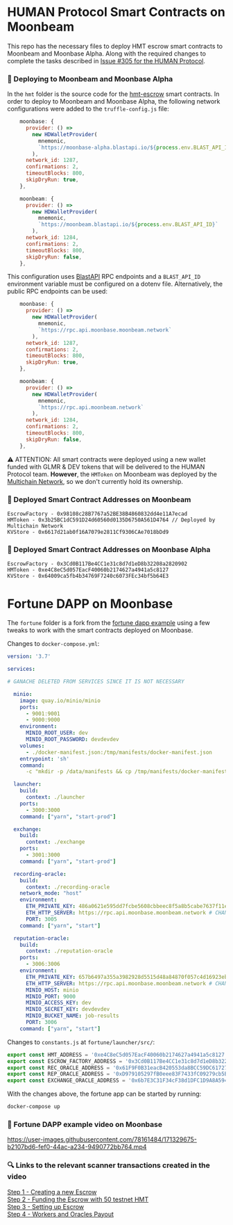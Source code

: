# HUMAN Protocol Smart Contracts on Moonbeam

This repo has the necessary files to deploy HMT escrow smart contracts to Moonbeam and Moonbase Alpha. Along with the required changes to complete the tasks described in [Issue #305 for the HUMAN Protocol](https://github.com/humanprotocol/hmt-escrow/issues/305).

### 🚀 Deploying to Moonbeam and Moonbase Alpha

In the `hmt` folder is the source code for the [hmt-escrow](https://github.com/humanprotocol/hmt-escrow) smart contracts. In order to deploy to Moonbeam and Moonbase Alpha, the following network configurations were added to the `truffle-config.js` file:

```jsx
    moonbase: {
      provider: () =>
        new HDWalletProvider(
          mnemonic,
          `https://moonbase-alpha.blastapi.io/${process.env.BLAST_API_ID}`
        ),
      network_id: 1287,
      confirmations: 2,
      timeoutBlocks: 800,
      skipDryRun: true,
    },

    moonbeam: {
      provider: () =>
        new HDWalletProvider(
          mnemonic,
          `https://moonbeam.blastapi.io/${process.env.BLAST_API_ID}`
        ),
      network_id: 1284,
      confirmations: 2,
      timeoutBlocks: 800,
      skipDryRun: false,
    },
```

This configuration uses [BlastAPI](https://blastapi.io/) RPC endpoints and a `BLAST_API_ID` environment variable must be configured on a dotenv file. Alternatively, the public RPC endpoints can be used:

```jsx
    moonbase: {
      provider: () =>
        new HDWalletProvider(
          mnemonic,
          `https://rpc.api.moonbase.moonbeam.network`
        ),
      network_id: 1287,
      confirmations: 2,
      timeoutBlocks: 800,
      skipDryRun: true,
    },

    moonbeam: {
      provider: () =>
        new HDWalletProvider(
          mnemonic,
          `https://rpc.api.moonbeam.network`
        ),
      network_id: 1284,
      confirmations: 2,
      timeoutBlocks: 800,
      skipDryRun: false,
    },
```

⚠️ ATTENTION: All smart contracts were deployed using a new wallet funded with GLMR & DEV tokens that will be delivered to the HUMAN Protocol team. **However**, the `HMToken` on Moonbeam was deployed by the [Multichain Network](https://github.com/anyswap), so we don't currently hold its ownership.


### 📰 Deployed Smart Contract Addresses on Moonbeam

```
EscrowFactory - 0x98108c28B7767a52BE38B4860832dd4e11A7ecad
HMToken - 0x3b25BC1dC591D24d60560d0135D6750A561D4764 // Deployed by Multichain Network
KVStore - 0x6617d21ab0f16A7079e2811Cf9306CAe7018bDd9
```

### 📰 Deployed Smart Contract Addresses on Moonbase Alpha

```
EscrowFactory - 0x3Cd0B117Be4CC1e31c8d7d1eD8b32208a2820902
HMToken - 0xe4C8eC5d057EacF40060b2174627a4941a5c8127
KVStore - 0x64009ca5fb4b34769F7240c6073FEc34bf5b64E3
```

# Fortune DAPP on Moonbase

The `fortune` folder is a fork from the [fortune dapp example](https://github.com/humanprotocol/fortune) using a few tweaks to work with the smart contracts deployed on Moonbase.

Changes to `docker-compose.yml`: 

```yaml
version: '3.7'

services:

# GANACHE DELETED FROM SERVICES SINCE IT IS NOT NECESSARY

  minio:
    image: quay.io/minio/minio
    ports:
      - 9001:9001
      - 9000:9000
    environment:
      MINIO_ROOT_USER: dev
      MINIO_ROOT_PASSWORD: devdevdev
    volumes:
      - ./docker-manifest.json:/tmp/manifests/docker-manifest.json
    entrypoint: 'sh'
    command:
      -c "mkdir -p /data/manifests && cp /tmp/manifests/docker-manifest.json /data/manifests/manifest.json && minio server /data --console-address ':9001'"

  launcher:
    build:
      context: ./launcher
    ports:
      - 3000:3000
    command: ["yarn", "start-prod"]

  exchange:
    build:
      context: ./exchange
    ports:
      - 3001:3000
    command: ["yarn", "start-prod"]

  recording-oracle:
    build:
      context: ./recording-oracle
    network_mode: "host"
    environment:
      ETH_PRIVATE_KEY: 486a0621e595dd7fcbe5608cbbeec8f5a8b5cabe7637f11eccfc7acd408c3a0e
      ETH_HTTP_SERVER: https://rpc.api.moonbase.moonbeam.network # CHANGED FROM GANACHE TO PUBLIC MOONBASE RPC ENDPOINT
      PORT: 3005
    command: ["yarn", "start"]

  reputation-oracle:
    build:
      context: ./reputation-oracle
    ports:
      - 3006:3006
    environment:
      ETH_PRIVATE_KEY: 657b6497a355a3982928d5515d48a84870f057c4d16923eb1d104c0afada9aa8
      ETH_HTTP_SERVER: https://rpc.api.moonbase.moonbeam.network # CHANGED FROM GANACHE TO PUBLIC MOONBASE RPC ENDPOINT
      MINIO_HOST: minio
      MINIO_PORT: 9000
      MINIO_ACCESS_KEY: dev
      MINIO_SECRET_KEY: devdevdev
      MINIO_BUCKET_NAME: job-results
      PORT: 3006
    command: ["yarn", "start"]
```

Changes to `constants.js` at `fortune/launcher/src/`: 

```jsx
export const HMT_ADDRESS = '0xe4C8eC5d057EacF40060b2174627a4941a5c8127'; // DEPLOYED HMT_ADDRESS AT MOONBASE
export const ESCROW_FACTORY_ADDRESS = '0x3Cd0B117Be4CC1e31c8d7d1eD8b32208a2820902'; // DEPLOYED ESCROW_FACTORY_ADDRESS AT MOONBASE
export const REC_ORACLE_ADDRESS = '0x61F9F0B31eacB420553da8BCC59DC617279731Ac';
export const REP_ORACLE_ADDRESS = '0xD979105297fB0eee83F7433fC09279cb5B94fFC6';
export const EXCHANGE_ORACLE_ADDRESS = '0x6b7E3C31F34cF38d1DFC1D9A8A59482028395809';
```

With the changes above, the fortune app can be started by running:

```csh
docker-compose up
```

### 🔮 Fortune DAPP example video on Moonbase

https://user-images.githubusercontent.com/78161484/171329675-b2107bd6-fef0-44ac-a234-9490772bb764.mp4

### 🔍 Links to the relevant scanner transactions created in the video

[Step 1 - Creating a new Escrow](https://moonbase.moonscan.io/tx/0x9e05580b89fbffc426756250835b45317da0613eb08c9f2bc30f49a33f308009)<br>
[Step 2 - Funding the Escrow with 50 testnet HMT](https://moonbase.moonscan.io/tx/0x9dd42a1138f21d09d545d39dd8ad7b0b6590a026f7387d3262fdc2428172a182)<br>
[Step 3 - Setting up Escrow](https://moonbase.moonscan.io/tx/0x45e354d5ab1c24d19464b285d784f62099927911483e285e8ea1edd47de6e8e5)<br>
[Step 4 - Workers and Oracles Payout](https://moonbase.moonscan.io/tx/0x0e9d0243c64635e588187f9b8120191a44aebef369c2f005cc01922c67a7fd4a)<br>


